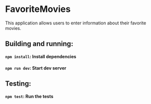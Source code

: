 # FavoriteMovies

This application allows users to enter information about their favorite movies.

## Building and running:

#### `npm install`: Install dependencies
#### `npm run dev`: Start dev server

## Testing:

#### `npm test`: Run the tests

